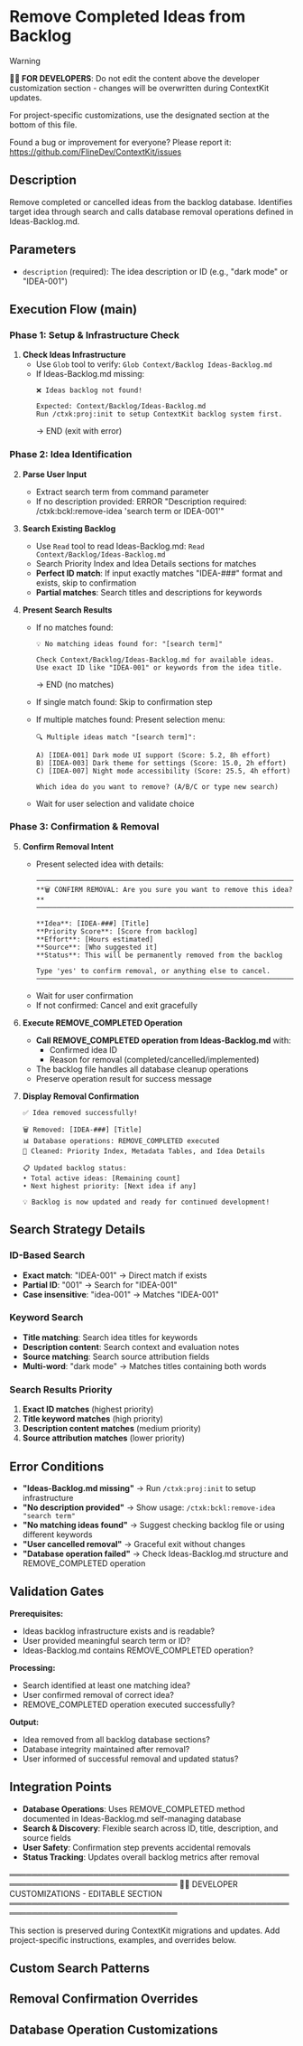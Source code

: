 # Remove Completed Ideas from Backlog
<!-- Template Version: 1 | ContextKit: 0.1.0 | Updated: 2025-09-15 -->

> [!WARNING]
> **👩‍💻 FOR DEVELOPERS**: Do not edit the content above the developer customization section - changes will be overwritten during ContextKit updates.
>
> For project-specific customizations, use the designated section at the bottom of this file.
>
> Found a bug or improvement for everyone? Please report it: https://github.com/FlineDev/ContextKit/issues

## Description
Remove completed or cancelled ideas from the backlog database. Identifies target idea through search and calls database removal operations defined in Ideas-Backlog.md.

## Parameters
- `description` (required): The idea description or ID (e.g., "dark mode" or "IDEA-001")

## Execution Flow (main)

### Phase 1: Setup & Infrastructure Check

1. **Check Ideas Infrastructure**
   - Use `Glob` tool to verify: `Glob Context/Backlog Ideas-Backlog.md`
   - If Ideas-Backlog.md missing:
     ```
     ❌ Ideas backlog not found!

     Expected: Context/Backlog/Ideas-Backlog.md
     Run /ctxk:proj:init to setup ContextKit backlog system first.
     ```
     → END (exit with error)

### Phase 2: Idea Identification

2. **Parse User Input**
   - Extract search term from command parameter
   - If no description provided: ERROR "Description required: /ctxk:bckl:remove-idea 'search term or IDEA-001'"

3. **Search Existing Backlog**
   - Use `Read` tool to read Ideas-Backlog.md: `Read Context/Backlog/Ideas-Backlog.md`
   - Search Priority Index and Idea Details sections for matches
   - **Perfect ID match**: If input exactly matches "IDEA-###" format and exists, skip to confirmation
   - **Partial matches**: Search titles and descriptions for keywords

4. **Present Search Results**
   - If no matches found:
     ```
     💡 No matching ideas found for: "[search term]"

     Check Context/Backlog/Ideas-Backlog.md for available ideas.
     Use exact ID like "IDEA-001" or keywords from the idea title.
     ```
     → END (no matches)

   - If single match found: Skip to confirmation step
   - If multiple matches found: Present selection menu:
     ```
     🔍 Multiple ideas match "[search term]":

     A) [IDEA-001] Dark mode UI support (Score: 5.2, 8h effort)
     B) [IDEA-003] Dark theme for settings (Score: 15.0, 2h effort)
     C) [IDEA-007] Night mode accessibility (Score: 25.5, 4h effort)

     Which idea do you want to remove? (A/B/C or type new search)
     ```
   - Wait for user selection and validate choice

### Phase 3: Confirmation & Removal

5. **Confirm Removal Intent**
   - Present selected idea with details:
     ```
     ────────────────────────────────────────────────────────────────
     **🗑️ CONFIRM REMOVAL: Are you sure you want to remove this idea?**
     ────────────────────────────────────────────────────────────────

     **Idea**: [IDEA-###] [Title]
     **Priority Score**: [Score from backlog]
     **Effort**: [Hours estimated]
     **Source**: [Who suggested it]
     **Status**: This will be permanently removed from the backlog

     Type 'yes' to confirm removal, or anything else to cancel.
     ────────────────────────────────────────────────────────────────
     ```
   - Wait for user confirmation
   - If not confirmed: Cancel and exit gracefully

6. **Execute REMOVE_COMPLETED Operation**
   - **Call REMOVE_COMPLETED operation from Ideas-Backlog.md** with:
     - Confirmed idea ID
     - Reason for removal (completed/cancelled/implemented)
   - The backlog file handles all database cleanup operations
   - Preserve operation result for success message

7. **Display Removal Confirmation**
   ```
   ✅ Idea removed successfully!

   🗑️ Removed: [IDEA-###] [Title]
   📊 Database operations: REMOVE_COMPLETED executed
   🧹 Cleaned: Priority Index, Metadata Tables, and Idea Details

   📋 Updated backlog status:
   • Total active ideas: [Remaining count]
   • Next highest priority: [Next idea if any]

   💡 Backlog is now updated and ready for continued development!
   ```

## Search Strategy Details

### ID-Based Search
- **Exact match**: "IDEA-001" → Direct match if exists
- **Partial ID**: "001" → Search for "IDEA-001"
- **Case insensitive**: "idea-001" → Matches "IDEA-001"

### Keyword Search
- **Title matching**: Search idea titles for keywords
- **Description content**: Search context and evaluation notes
- **Source matching**: Search source attribution fields
- **Multi-word**: "dark mode" → Matches titles containing both words

### Search Results Priority
1. **Exact ID matches** (highest priority)
2. **Title keyword matches** (high priority)
3. **Description content matches** (medium priority)
4. **Source attribution matches** (lower priority)

## Error Conditions

- **"Ideas-Backlog.md missing"** → Run `/ctxk:proj:init` to setup infrastructure
- **"No description provided"** → Show usage: `/ctxk:bckl:remove-idea "search term"`
- **"No matching ideas found"** → Suggest checking backlog file or using different keywords
- **"User cancelled removal"** → Graceful exit without changes
- **"Database operation failed"** → Check Ideas-Backlog.md structure and REMOVE_COMPLETED operation

## Validation Gates

**Prerequisites:**
- Ideas backlog infrastructure exists and is readable?
- User provided meaningful search term or ID?
- Ideas-Backlog.md contains REMOVE_COMPLETED operation?

**Processing:**
- Search identified at least one matching idea?
- User confirmed removal of correct idea?
- REMOVE_COMPLETED operation executed successfully?

**Output:**
- Idea removed from all backlog database sections?
- Database integrity maintained after removal?
- User informed of successful removal and updated status?

## Integration Points

- **Database Operations**: Uses REMOVE_COMPLETED method documented in Ideas-Backlog.md self-managing database
- **Search & Discovery**: Flexible search across ID, title, description, and source fields
- **User Safety**: Confirmation step prevents accidental removals
- **Status Tracking**: Updates overall backlog metrics after removal

════════════════════════════════════════════════════════════════════════════════
👩‍💻 DEVELOPER CUSTOMIZATIONS - EDITABLE SECTION
════════════════════════════════════════════════════════════════════════════════

This section is preserved during ContextKit migrations and updates.
Add project-specific instructions, examples, and overrides below.

## Custom Search Patterns

<!-- Add project-specific search keyword patterns -->

## Removal Confirmation Overrides

<!-- Modify confirmation flow if needed for project -->

## Database Operation Customizations

<!-- Override REMOVE_COMPLETED behavior if needed -->